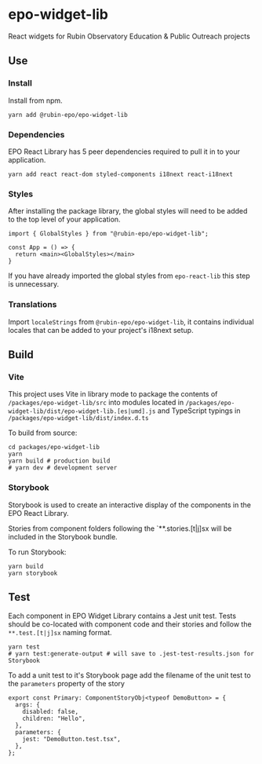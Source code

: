 # epo-widget-lib

React widgets for Rubin Observatory Education & Public Outreach projects

## Use

### Install

Install from npm.

`yarn add @rubin-epo/epo-widget-lib`

### Dependencies

EPO React Library has 5 peer dependencies required to pull it in to your application.

`yarn add react react-dom styled-components i18next react-i18next`

### Styles

After installing the package library, the global styles will need to be added to the top level of your application.

```
import { GlobalStyles } from "@rubin-epo/epo-widget-lib";

const App = () => {
  return <main><GlobalStyles></main>
}
```

If you have already imported the global styles from `epo-react-lib` this step is unnecessary.

### Translations

Import `localeStrings` from `@rubin-epo/epo-widget-lib`, it contains individual locales that can be added to your project's i18next setup.

## Build

### Vite

This project uses Vite in library mode to package the contents of `/packages/epo-widget-lib/src` into modules located in `/packages/epo-widget-lib/dist/epo-widget-lib.[es|umd].js` and TypeScript typings in `/packages/epo-widget-lib/dist/index.d.ts`

To build from source:

```
cd packages/epo-widget-lib
yarn
yarn build # production build
# yarn dev # development server
```

### Storybook

Storybook is used to create an interactive display of the components in the EPO React Library.

Stories from component folders following the `\*\*.stories.[t|j]sx will be included in the Storybook bundle.

To run Storybook:

```
yarn build
yarn storybook
```

## Test

Each component in EPO Widget Library contains a Jest unit test. Tests should be co-located with component code and their stories and follow the `**.test.[t|j]sx` naming format.

```
yarn test
# yarn test:generate-output # will save to .jest-test-results.json for Storybook
```

To add a unit test to it's Storybook page add the filename of the unit test to the `parameters` property of the story

```
export const Primary: ComponentStoryObj<typeof DemoButton> = {
  args: {
    disabled: false,
    children: "Hello",
  },
  parameters: {
    jest: "DemoButton.test.tsx",
  },
};
```

